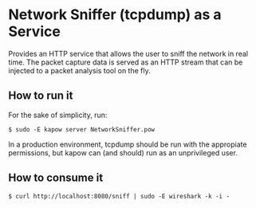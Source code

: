 # Network Sniffer (tcpdump) as a Service

Provides an HTTP service that allows the user to sniff the network in real time.  The packet capture data is served as an HTTP stream that can be injected to a packet analysis tool on the fly.


## How to run it

For the sake of simplicity, run:

```
$ sudo -E kapow server NetworkSniffer.pow
```

In a production environment, tcpdump should be run with the appropiate
permissions, but kapow can (and should) run as an unprivileged user.


## How to consume it

```
$ curl http://localhost:8080/sniff | sudo -E wireshark -k -i -
```
